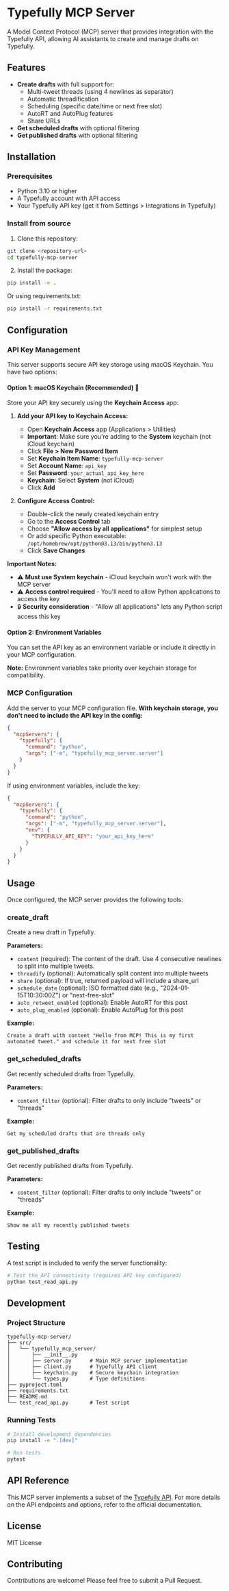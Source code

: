 # Typefully MCP Server

A Model Context Protocol (MCP) server that provides integration with the Typefully API, allowing AI assistants to create and manage drafts on Typefully.

## Features

- **Create drafts** with full support for:
  - Multi-tweet threads (using 4 newlines as separator)
  - Automatic threadification
  - Scheduling (specific date/time or next free slot)
  - AutoRT and AutoPlug features
  - Share URLs
- **Get scheduled drafts** with optional filtering
- **Get published drafts** with optional filtering

## Installation

### Prerequisites

- Python 3.10 or higher
- A Typefully account with API access
- Your Typefully API key (get it from Settings > Integrations in Typefully)

### Install from source

1. Clone this repository:
```bash
git clone <repository-url>
cd typefully-mcp-server
```

2. Install the package:
```bash
pip install -e .
```

Or using requirements.txt:
```bash
pip install -r requirements.txt
```

## Configuration

### API Key Management

This server supports secure API key storage using macOS Keychain. You have two options:

#### Option 1: macOS Keychain (Recommended) 🔐

Store your API key securely using the **Keychain Access** app:

1. **Add your API key to Keychain Access:**
   - Open **Keychain Access** app (Applications > Utilities)
   - **Important**: Make sure you're adding to the **System** keychain (not iCloud keychain)
   - Click **File > New Password Item**
   - Set **Keychain Item Name**: `typefully-mcp-server`
   - Set **Account Name**: `api_key`
   - Set **Password**: `your_actual_api_key_here`
   - **Keychain**: Select **System** (not iCloud)
   - Click **Add**

2. **Configure Access Control:**
   - Double-click the newly created keychain entry
   - Go to the **Access Control** tab
   - Choose **"Allow access by all applications"** for simplest setup
   - Or add specific Python executable: `/opt/homebrew/opt/python@3.13/bin/python3.13`
   - Click **Save Changes**

**Important Notes:**
- ⚠️ **Must use System keychain** - iCloud keychain won't work with the MCP server
- ⚠️ **Access control required** - You'll need to allow Python applications to access the key
- 🔒 **Security consideration** - "Allow all applications" lets any Python script access this key



#### Option 2: Environment Variables

You can set the API key as an environment variable or include it directly in your MCP configuration.

**Note:** Environment variables take priority over keychain storage for compatibility.

### MCP Configuration

Add the server to your MCP configuration file. **With keychain storage, you don't need to include the API key in the config:**

```json
{
  "mcpServers": {
    "typefully": {
      "command": "python",
      "args": ["-m", "typefully_mcp_server.server"]
    }
  }
}
```

If using environment variables, include the key:

```json
{
  "mcpServers": {
    "typefully": {
      "command": "python",
      "args": ["-m", "typefully_mcp_server.server"],
      "env": {
        "TYPEFULLY_API_KEY": "your_api_key_here"
      }
    }
  }
}
```

## Usage

Once configured, the MCP server provides the following tools:

### create_draft

Create a new draft in Typefully.

**Parameters:**
- `content` (required): The content of the draft. Use 4 consecutive newlines to split into multiple tweets.
- `threadify` (optional): Automatically split content into multiple tweets
- `share` (optional): If true, returned payload will include a share_url
- `schedule_date` (optional): ISO formatted date (e.g., "2024-01-15T10:30:00Z") or "next-free-slot"
- `auto_retweet_enabled` (optional): Enable AutoRT for this post
- `auto_plug_enabled` (optional): Enable AutoPlug for this post

**Example:**
```
Create a draft with content "Hello from MCP! This is my first automated tweet." and schedule it for next free slot
```

### get_scheduled_drafts

Get recently scheduled drafts from Typefully.

**Parameters:**
- `content_filter` (optional): Filter drafts to only include "tweets" or "threads"

**Example:**
```
Get my scheduled drafts that are threads only
```

### get_published_drafts

Get recently published drafts from Typefully.

**Parameters:**
- `content_filter` (optional): Filter drafts to only include "tweets" or "threads"

**Example:**
```
Show me all my recently published tweets
```

## Testing

A test script is included to verify the server functionality:

```bash
# Test the API connectivity (requires API key configured)
python test_read_api.py
```

## Development

### Project Structure

```
typefully-mcp-server/
├── src/
│   └── typefully_mcp_server/
│       ├── __init__.py
│       ├── server.py      # Main MCP server implementation
│       ├── client.py      # Typefully API client
│       ├── keychain.py    # Secure keychain integration
│       └── types.py       # Type definitions
├── pyproject.toml
├── requirements.txt
├── README.md
└── test_read_api.py       # Test script
```

### Running Tests

```bash
# Install development dependencies
pip install -e ".[dev]"

# Run tests
pytest
```

## API Reference

This MCP server implements a subset of the [Typefully API](https://support.typefully.com/en/articles/8718287-typefully-api). For more details on the API endpoints and options, refer to the official documentation.

## License

MIT License

## Contributing

Contributions are welcome! Please feel free to submit a Pull Request. 